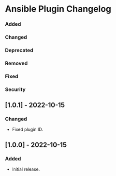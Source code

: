 <!-- Keep a Changelog guide -> https://keepachangelog.com -->

# Ansible Plugin Changelog

### Added

### Changed

### Deprecated

### Removed

### Fixed

### Security

## [1.0.1] - 2022-10-15
### Changed
- Fixed plugin ID.

## [1.0.0] - 2022-10-15
### Added
- Initial release.